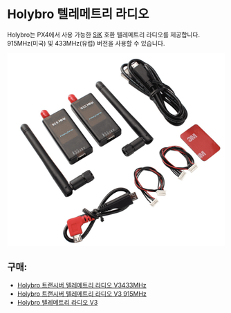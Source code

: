 # Holybro 텔레메트리 라디오

Holybro는 PX4에서 사용 가능한 [SiK](../telemetry/sik_radio.md) 호환 텔레메트리 라디오를 제공합니다. 915MHz(미국) 및 433MHz(유럽) 버전을 사용할 수 있습니다.

![SiK 라디오](../../assets/hardware/telemetry/holybro_sik_radio.jpg)

## 구매:

* [Holybro 트랜시버 텔레메트리 라디오 V3433MHz](http://www.holybro.com/product/transceiver-telemetry-radio-v3/)
* [Holybro 트랜시버 텔레메트리 라디오 V3 915MHz](http://www.holybro.com/product/transceiver-telemetry-radio-v3-915mhz/)
* [Holybro 텔레메트리 라디오 V3](https://shop.holybro.com/transceiver-telemetry-radio-v3_p1103.html)